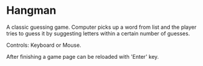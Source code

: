 # Hangman

A classic guessing game. Computer picks up a word from list and the player tries to guess it by suggesting letters within a certain number of guesses.

Controls: Keyboard or Mouse.

After finishing a game page can be reloaded with 'Enter' key.

